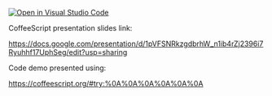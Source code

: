 [![Open in Visual Studio Code](https://classroom.github.com/assets/open-in-vscode-f059dc9a6f8d3a56e377f745f24479a46679e63a5d9fe6f495e02850cd0d8118.svg)](https://classroom.github.com/online_ide?assignment_repo_id=6325271&assignment_repo_type=AssignmentRepo)


CoffeeScript presentation slides link:

https://docs.google.com/presentation/d/1pVFSNRkzgdbrhW_n1ib4rZj2396i7Ryuhhf17UphSeg/edit?usp=sharing


Code demo presented using: 

https://coffeescript.org/#try:%0A%0A%0A%0A%0A%0A
